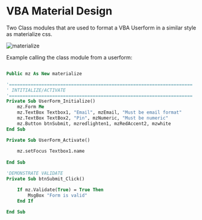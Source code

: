 # VBA Material Design

Two Class modules that are used to format a VBA Userform in a similar style as materialize css. 

![materialize](https://github.com/todar/VBA-Materialize/blob/master/materialize.jpeg "Userform Image")

Example calling the class module from a userform:

```vb

Public mz As New materialize

'====================================================================
' INTITIALIZE/ACTIVATE
'====================================================================
Private Sub UserForm_Initialize()
    mz.Form Me
    mz.TextBox Textbox1, "Email", mzEmail, "Must be email format"
    mz.TextBox TextBox2, "Pin", mzNumeric, "Must be numeric"
    mz.Button btnSubmit, mzredlighten1, mzRedAccent2, mzwhite
End Sub

Private Sub UserForm_Activate()
    
    mz.setFocus Textbox1.name
    
End Sub

'DEMONSTRATE VALIDATE
Private Sub btnSubmit_Click()

    If mz.Validate(True) = True Then
        MsgBox "Form is valid"
    End If
    
End Sub

```
